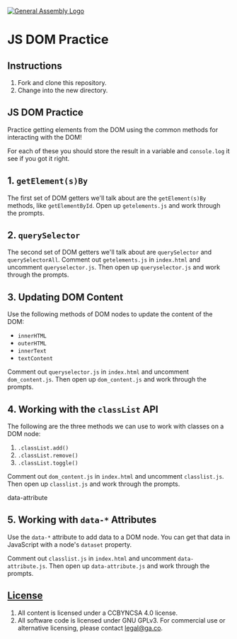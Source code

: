 [![General Assembly Logo](https://camo.githubusercontent.com/1a91b05b8f4d44b5bbfb83abac2b0996d8e26c92/687474703a2f2f692e696d6775722e636f6d2f6b6538555354712e706e67)](https://generalassemb.ly/education/web-development-immersive)

# JS DOM Practice

## Instructions

1. Fork and clone this repository.
1. Change into the new directory.

## JS DOM Practice

Practice getting elements from the DOM using the common methods for interacting
with the DOM!

For each of these you should store the result in a variable and `console.log` it
see if you got it right.

## 1. `getElement(s)By`

The first set of DOM getters we'll talk about are the `getElement(s)By` methods,
like `getElementById`. Open up `getelements.js` and work through the prompts.

## 2. `querySelector`

The second set of DOM getters we'll talk about are `querySelector` and
`querySelectorAll`. Comment out `getelements.js` in `index.html` and uncomment
`queryselector.js`. Then open up `queryselector.js` and work through the
prompts.

## 3. Updating DOM Content

Use the following methods of DOM nodes to update the content of the DOM:

* `innerHTML`
* `outerHTML`
* `innerText`
* `textContent`

Comment out `queryselector.js` in `index.html` and uncomment
`dom_content.js`. Then open up `dom_content.js` and work through the
prompts.

## 4. Working with the `classList` API

The following are the three methods we can use to work with classes on a DOM
node:

1. `.classList.add()`
1. `.classList.remove()`
1. `.classList.toggle()`

Comment out `dom_content.js` in `index.html` and uncomment
`classlist.js`. Then open up `classlist.js` and work through the
prompts.

data-attribute
## 5. Working with `data-*` Attributes

Use the `data-*` attribute to add data to a DOM node. You can get that data in
JavaScript with a node's `dataset` property.


Comment out `classlist.js` in `index.html` and uncomment
`data-attribute.js`. Then open up `data-attribute.js` and work through the
prompts.

## [License](LICENSE)

1.  All content is licensed under a CC­BY­NC­SA 4.0 license.
1.  All software code is licensed under GNU GPLv3. For commercial use or
    alternative licensing, please contact legal@ga.co.

